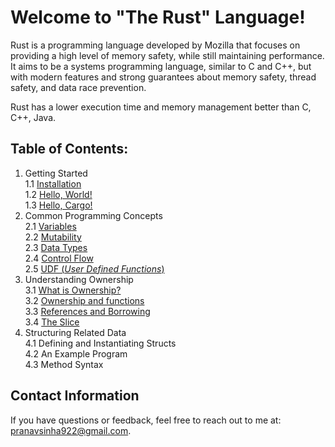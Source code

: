 # Welcome to "The Rust" Language!
Rust is a programming language developed by Mozilla that focuses on providing a high level of memory safety, while still maintaining performance. It aims to be a systems programming language, similar to C and C++, but with modern features and strong guarantees about memory safety, thread safety, and data race prevention.

Rust has a lower execution time and memory management better than C, C++, Java.

## Table of Contents:

 1. Getting Started <br>
	 1.1 [Installation](https://www.rust-lang.org/tools/install) <br>
	 1.2 [Hello, World!](https://github.com/Penguin5681/rust-lang-tutorial/tree/main/1.%20Getting%20Started/1.2%20Hello%2C%20World!) <br>
	 1.3 [Hello, Cargo!](https://github.com/Penguin5681/rust-lang-tutorial/tree/main/1.%20Getting%20Started/1.2%20Hello%2C%20World!/src) <br>
2. Common Programming Concepts <br>
	2.1 [Variables](https://github.com/Penguin5681/rust-lang-tutorial/tree/main/2.%20Common%20Programming%20Concepts/2.1%20Variables) <br>
	2.2 [Mutability](https://github.com/Penguin5681/rust-lang-tutorial/tree/main/2.%20Common%20Programming%20Concepts/2.2%20Mutability)<br>
	2.3 [Data Types](https://github.com/Penguin5681/rust-lang-tutorial/tree/main/2.%20Common%20Programming%20Concepts/2.3%20Data%20Types)<br>
	2.4 [Control Flow](https://github.com/Penguin5681/rust-lang-tutorial/tree/main/2.%20Common%20Programming%20Concepts/2.4%20Control%20Flow)<br>
	2.5 [UDF (*User Defined Functions*)](https://github.com/Penguin5681/rust-lang-tutorial/tree/main/2.%20Common%20Programming%20Concepts/2.5%20UDF%20(User%20Defined%20Functions))<br>
 3. Understanding Ownership <br>
 	3.1 [What is Ownership?](https://github.com/Penguin5681/rust-lang-tutorial/tree/main/3.%20Understanding%20Ownership/3.1%20What%20is%20Ownership%3F
) <br>
    3.2 [Ownership and functions](https://github.com/Penguin5681/rust-lang-tutorial/tree/main/3.%20Understanding%20Ownership/3.2%20Ownership%20and%20Functions) <br>
    3.3 [References and Borrowing](https://github.com/Penguin5681/rust-lang-tutorial/tree/main/3.%20Understanding%20Ownership/3.3%20References%20and%20Borrowing) <br>
    3.4 [The Slice](https://github.com/Penguin5681/rust-lang-tutorial/tree/main/3.%20Understanding%20Ownership/3.4%20The%20Slice) <br>
 4. Structuring Related Data <br>
    4.1 Defining and Instantiating Structs <br>
    4.2 An Example Program  <br>
    4.3 Method Syntax <br>

 
## Contact Information <br>
If you have questions or feedback, feel free to reach out to me at: [pranavsinha922@gmail.com](mailto:pranavsinha922@gmail.com).
